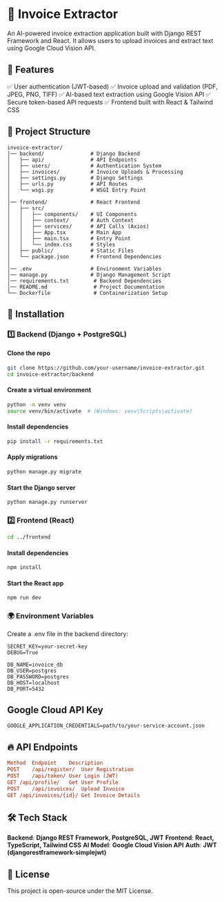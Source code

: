 # 📄 Invoice Extractor

An AI-powered invoice extraction application built with Django REST Framework and React. It allows users to upload invoices and extract text using Google Cloud Vision API.

## 🚀 Features

✅ User authentication (JWT-based)
✅ Invoice upload and validation (PDF, JPEG, PNG, TIFF)
✅ AI-based text extraction using Google Vision API
✅ Secure token-based API requests
✅ Frontend built with React & Tailwind CSS

## 📂 Project Structure


```
invoice-extractor/
│── backend/               # Django Backend
│   ├── api/               # API Endpoints
│   ├── users/             # Authentication System
│   ├── invoices/          # Invoice Uploads & Processing
│   ├── settings.py        # Django Settings
│   ├── urls.py            # API Routes
│   └── wsgi.py            # WSGI Entry Point
│
│── frontend/              # React Frontend
│   ├── src/
│   │   ├── components/    # UI Components
│   │   ├── context/       # Auth Context
│   │   ├── services/      # API Calls (Axios)
│   │   ├── App.tsx        # Main App
│   │   ├── main.tsx       # Entry Point
│   │   └── index.css      # Styles
│   ├── public/            # Static Files
│   └── package.json       # Frontend Dependencies
│
│── .env                   # Environment Variables
│── manage.py              # Django Management Script
│── requirements.txt        # Backend Dependencies
│── README.md               # Project Documentation
└── Dockerfile              # Containerization Setup
```

## 🔧 Installation

### 1️⃣ Backend (Django + PostgreSQL)

#### Clone the repo

```sh
git clone https://github.com/your-username/invoice-extractor.git
cd invoice-extractor/backend
```

#### Create a virtual environment

```sh
python -m venv venv
source venv/bin/activate  # (Windows: venv\Scripts\activate)
```

#### Install dependencies

```sh
pip install -r requirements.txt
```

#### Apply migrations

```sh
python manage.py migrate
```

#### Start the Django server

```sh
python manage.py runserver
```

### 2️⃣ Frontend (React)

```sh
cd ../frontend
```

#### Install dependencies

```bash
npm install
```

#### Start the React app

```bash
npm run dev
```

### 🌍 Environment Variables

Create a .env file in the backend directory:

```env
SECRET_KEY=your-secret-key
DEBUG=True

DB_NAME=invoice_db
DB_USER=postgres
DB_PASSWORD=postgres
DB_HOST=localhost
DB_PORT=5432
```

## Google Cloud API Key

```env
GOOGLE_APPLICATION_CREDENTIALS=path/to/your-service-account.json
```

## 🔥 API Endpoints

```ini
Method	Endpoint	Description
POST	/api/register/	User Registration
POST	/api/token/	User Login (JWT)
GET	/api/profile/	Get User Profile
POST	/api/invoices/	Upload Invoice
GET	/api/invoices/{id}/	Get Invoice Details
```

## 🛠 Tech Stack

****Backend****: __Django REST Framework, PostgreSQL, JWT__
****Frontend****: __React, TypeScript, Tailwind CSS__
****AI Model****: __Google Cloud Vision API__
****Auth****: __JWT (djangorestframework-simplejwt)__


## 📝 License

This project is open-source under the MIT License.
